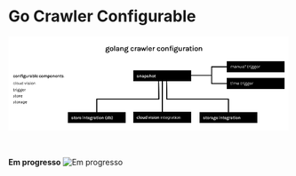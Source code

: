# Go Crawler Configurable

<p align="center">
  <img src="./structure.png" />
</p>
<br />

**Em progresso**
![Em progresso](https://img.shields.io/badge/initial%20version-in--progress-brightgreen.svg)
